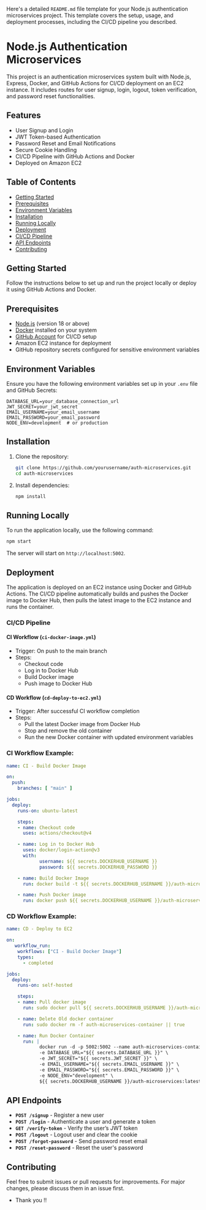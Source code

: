 Here's a detailed `README.md` file template for your Node.js authentication microservices project. This template covers the setup, usage, and deployment processes, including the CI/CD pipeline you described.


# Node.js Authentication Microservices

This project is an authentication microservices system built with Node.js, Express, Docker, and GitHub Actions for CI/CD deployment on an EC2 instance. It includes routes for user signup, login, logout, token verification, and password reset functionalities.

## Features

- User Signup and Login
- JWT Token-based Authentication
- Password Reset and Email Notifications
- Secure Cookie Handling
- CI/CD Pipeline with GitHub Actions and Docker
- Deployed on Amazon EC2

## Table of Contents

- [Getting Started](#getting-started)
- [Prerequisites](#prerequisites)
- [Environment Variables](#environment-variables)
- [Installation](#installation)
- [Running Locally](#running-locally)
- [Deployment](#deployment)
- [CI/CD Pipeline](#cicd-pipeline)
- [API Endpoints](#api-endpoints)
- [Contributing](#contributing)

## Getting Started

Follow the instructions below to set up and run the project locally or deploy it using GitHub Actions and Docker.

## Prerequisites

- [Node.js](https://nodejs.org/) (version 18 or above)
- [Docker](https://www.docker.com/) installed on your system
- [GitHub Account](https://github.com/) for CI/CD setup
- Amazon EC2 instance for deployment
- GitHub repository secrets configured for sensitive environment variables

## Environment Variables

Ensure you have the following environment variables set up in your `.env` file and GitHub Secrets:

```env
DATABASE_URL=your_database_connection_url
JWT_SECRET=your_jwt_secret
EMAIL_USERNAME=your_email_username
EMAIL_PASSWORD=your_email_password
NODE_ENV=development  # or production
```

## Installation

1. Clone the repository:

   ```bash
   git clone https://github.com/yourusername/auth-microservices.git
   cd auth-microservices
   ```

2. Install dependencies:

   ```bash
   npm install
   ```

## Running Locally

To run the application locally, use the following command:

```bash
npm start
```

The server will start on `http://localhost:5002`.

## Deployment

The application is deployed on an EC2 instance using Docker and GitHub Actions. The CI/CD pipeline automatically builds and pushes the Docker image to Docker Hub, then pulls the latest image to the EC2 instance and runs the container.

### CI/CD Pipeline

#### CI Workflow (`ci-docker-image.yml`)

- Trigger: On push to the main branch
- Steps:
  - Checkout code
  - Log in to Docker Hub
  - Build Docker image
  - Push image to Docker Hub

#### CD Workflow (`cd-deploy-to-ec2.yml`)

- Trigger: After successful CI workflow completion
- Steps:
  - Pull the latest Docker image from Docker Hub
  - Stop and remove the old container
  - Run the new Docker container with updated environment variables

### CI Workflow Example:

```yaml
name: CI - Build Docker Image

on:
  push:
    branches: [ "main" ]

jobs:
  deploy:
    runs-on: ubuntu-latest

    steps:
    - name: Checkout code
      uses: actions/checkout@v4

    - name: Log in to Docker Hub
      uses: docker/login-action@v3
      with:
            username: ${{ secrets.DOCKERHUB_USERNAME }}
            password: ${{ secrets.DOCKERHUB_PASSWORD }}

    - name: Build Docker Image
      run: docker build -t ${{ secrets.DOCKERHUB_USERNAME }}/auth-microservices:latest .

    - name: Push Docker image
      run: docker push ${{ secrets.DOCKERHUB_USERNAME }}/auth-microservices:latest
```

### CD Workflow Example:

```yaml
name: CD - Deploy to EC2

on:
   workflow_run:
    workflows: ["CI - Build Docker Image"]
    types:
      - completed

jobs:
  deploy:
    runs-on: self-hosted

    steps:
    - name: Pull docker image
      run: sudo docker pull ${{ secrets.DOCKERHUB_USERNAME }}/auth-microservices:latest

    - name: Delete Old docker container
      run: sudo docker rm -f auth-microservices-container || true

    - name: Run Docker Container
      run: |
            docker run -d -p 5002:5002 --name auth-microservices-container \
            -e DATABASE_URL="${{ secrets.DATABASE_URL }}" \
            -e JWT_SECRET="${{ secrets.JWT_SECRET }}" \
            -e EMAIL_USERNAME="${{ secrets.EMAIL_USERNAME }}" \
            -e EMAIL_PASSWORD="${{ secrets.EMAIL_PASSWORD }}" \
            -e NODE_ENV="development" \
            ${{ secrets.DOCKERHUB_USERNAME }}/auth-microservices:latest
```

## API Endpoints

- **`POST /signup`** - Register a new user
- **`POST /login`** - Authenticate a user and generate a token
- **`GET /verify-token`** - Verify the user’s JWT token
- **`POST /logout`** - Logout user and clear the cookie
- **`POST /forgot-password`** - Send password reset email
- **`POST /reset-password`** - Reset the user's password

## Contributing

Feel free to submit issues or pull requests for improvements. For major changes, please discuss them in an issue first.

- Thank you !!
